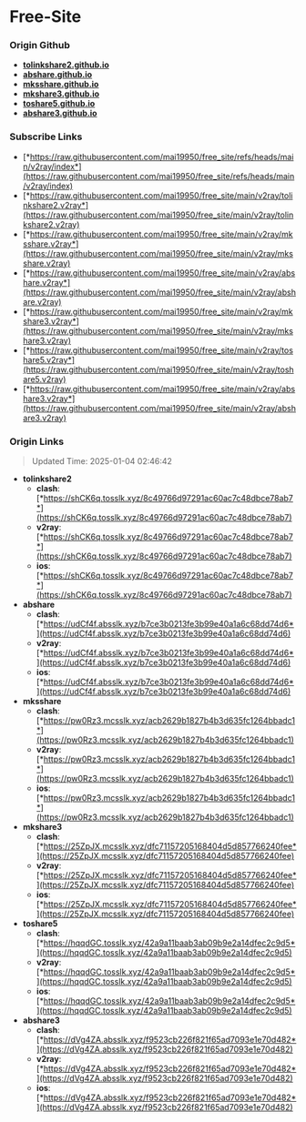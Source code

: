 # Free-Site

### Origin Github

- [**tolinkshare2.github.io**](https://github.com/tolinkshare2/tolinkshare2.github.io)
- [**abshare.github.io**](https://github.com/abshare/abshare.github.io)
- [**mksshare.github.io**](https://github.com/mksshare/mksshare.github.io)
- [**mkshare3.github.io**](https://github.com/mkshare3/mkshare3.github.io)
- [**toshare5.github.io**](https://github.com/toshare5/toshare5.github.io)
- [**abshare3.github.io**](https://github.com/abshare3/abshare3.github.io)

### Subscribe Links

- [*https://raw.githubusercontent.com/mai19950/free_site/refs/heads/main/v2ray/index*](https://raw.githubusercontent.com/mai19950/free_site/refs/heads/main/v2ray/index)
- [*https://raw.githubusercontent.com/mai19950/free_site/main/v2ray/tolinkshare2.v2ray*](https://raw.githubusercontent.com/mai19950/free_site/main/v2ray/tolinkshare2.v2ray)
- [*https://raw.githubusercontent.com/mai19950/free_site/main/v2ray/mksshare.v2ray*](https://raw.githubusercontent.com/mai19950/free_site/main/v2ray/mksshare.v2ray)
- [*https://raw.githubusercontent.com/mai19950/free_site/main/v2ray/abshare.v2ray*](https://raw.githubusercontent.com/mai19950/free_site/main/v2ray/abshare.v2ray)
- [*https://raw.githubusercontent.com/mai19950/free_site/main/v2ray/mkshare3.v2ray*](https://raw.githubusercontent.com/mai19950/free_site/main/v2ray/mkshare3.v2ray)
- [*https://raw.githubusercontent.com/mai19950/free_site/main/v2ray/toshare5.v2ray*](https://raw.githubusercontent.com/mai19950/free_site/main/v2ray/toshare5.v2ray)
- [*https://raw.githubusercontent.com/mai19950/free_site/main/v2ray/abshare3.v2ray*](https://raw.githubusercontent.com/mai19950/free_site/main/v2ray/abshare3.v2ray)

### Origin Links

> Updated Time: 2025-01-04 02:46:42

- **tolinkshare2**
  - **clash**: [*https://shCK6q.tosslk.xyz/8c49766d97291ac60ac7c48dbce78ab7*](https://shCK6q.tosslk.xyz/8c49766d97291ac60ac7c48dbce78ab7)
  - **v2ray**: [*https://shCK6q.tosslk.xyz/8c49766d97291ac60ac7c48dbce78ab7*](https://shCK6q.tosslk.xyz/8c49766d97291ac60ac7c48dbce78ab7)
  - **ios**: [*https://shCK6q.tosslk.xyz/8c49766d97291ac60ac7c48dbce78ab7*](https://shCK6q.tosslk.xyz/8c49766d97291ac60ac7c48dbce78ab7)
- **abshare**
  - **clash**: [*https://udCf4f.absslk.xyz/b7ce3b0213fe3b99e40a1a6c68dd74d6*](https://udCf4f.absslk.xyz/b7ce3b0213fe3b99e40a1a6c68dd74d6)
  - **v2ray**: [*https://udCf4f.absslk.xyz/b7ce3b0213fe3b99e40a1a6c68dd74d6*](https://udCf4f.absslk.xyz/b7ce3b0213fe3b99e40a1a6c68dd74d6)
  - **ios**: [*https://udCf4f.absslk.xyz/b7ce3b0213fe3b99e40a1a6c68dd74d6*](https://udCf4f.absslk.xyz/b7ce3b0213fe3b99e40a1a6c68dd74d6)
- **mksshare**
  - **clash**: [*https://pw0Rz3.mcsslk.xyz/acb2629b1827b4b3d635fc1264bbadc1*](https://pw0Rz3.mcsslk.xyz/acb2629b1827b4b3d635fc1264bbadc1)
  - **v2ray**: [*https://pw0Rz3.mcsslk.xyz/acb2629b1827b4b3d635fc1264bbadc1*](https://pw0Rz3.mcsslk.xyz/acb2629b1827b4b3d635fc1264bbadc1)
  - **ios**: [*https://pw0Rz3.mcsslk.xyz/acb2629b1827b4b3d635fc1264bbadc1*](https://pw0Rz3.mcsslk.xyz/acb2629b1827b4b3d635fc1264bbadc1)
- **mkshare3**
  - **clash**: [*https://25ZpJX.mcsslk.xyz/dfc71157205168404d5d857766240fee*](https://25ZpJX.mcsslk.xyz/dfc71157205168404d5d857766240fee)
  - **v2ray**: [*https://25ZpJX.mcsslk.xyz/dfc71157205168404d5d857766240fee*](https://25ZpJX.mcsslk.xyz/dfc71157205168404d5d857766240fee)
  - **ios**: [*https://25ZpJX.mcsslk.xyz/dfc71157205168404d5d857766240fee*](https://25ZpJX.mcsslk.xyz/dfc71157205168404d5d857766240fee)
- **toshare5**
  - **clash**: [*https://hqqdGC.tosslk.xyz/42a9a11baab3ab09b9e2a14dfec2c9d5*](https://hqqdGC.tosslk.xyz/42a9a11baab3ab09b9e2a14dfec2c9d5)
  - **v2ray**: [*https://hqqdGC.tosslk.xyz/42a9a11baab3ab09b9e2a14dfec2c9d5*](https://hqqdGC.tosslk.xyz/42a9a11baab3ab09b9e2a14dfec2c9d5)
  - **ios**: [*https://hqqdGC.tosslk.xyz/42a9a11baab3ab09b9e2a14dfec2c9d5*](https://hqqdGC.tosslk.xyz/42a9a11baab3ab09b9e2a14dfec2c9d5)
- **abshare3**
  - **clash**: [*https://dVg4ZA.absslk.xyz/f9523cb226f821f65ad7093e1e70d482*](https://dVg4ZA.absslk.xyz/f9523cb226f821f65ad7093e1e70d482)
  - **v2ray**: [*https://dVg4ZA.absslk.xyz/f9523cb226f821f65ad7093e1e70d482*](https://dVg4ZA.absslk.xyz/f9523cb226f821f65ad7093e1e70d482)
  - **ios**: [*https://dVg4ZA.absslk.xyz/f9523cb226f821f65ad7093e1e70d482*](https://dVg4ZA.absslk.xyz/f9523cb226f821f65ad7093e1e70d482)
